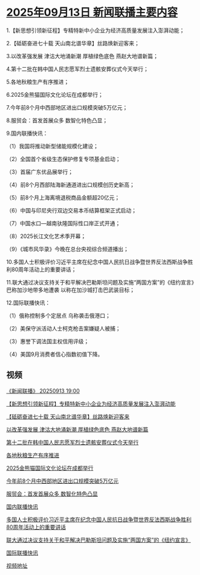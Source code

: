# [2025年09月13日 新闻联播主要内容](https://tv.cctv.com/lm/xwlb/day/20250913.shtml)

1.【新思想引领新征程】专精特新中小企业为经济高质量发展注入澎湃动能；

2.【砥砺奋进七十载 天山南北谱华章】丝路焕新迎客来；

3.以改革强发展 津沽大地涌新潮 厚植绿色底色 燕赵大地谱新篇；

4.第十二批在韩中国人民志愿军烈士遗骸安葬仪式今天举行；

5.各地秋粮生产有序推进；

6.2025金熊猫国际文化论坛在成都举行；

7.今年前8个月中西部地区进出口规模突破5万亿元；

8.服贸会：首发首展众多 数智化特色凸显；

9.国内联播快讯：

（1）我国将推动新型储能规模化建设；

（2）全国首个省级生态保护修复专项基金启动；

（3）首届广东优品展举行；

（4）前8个月西部陆海新通道进出口规模创历史新高；

（5）前8个月上海离境退税商品金额超20亿元；

（6）中国与印尼央行双边交易本币结算框架正式启动；

（7）中国水口—越南驮隆国际性口岸正式开通；

（8）2025长江文化艺术季开幕；

（9）《城市风华录》今晚在总台央视综合频道播出；

10.多国人士积极评价习近平主席在纪念中国人民抗日战争暨世界反法西斯战争胜利80周年活动上的重要讲话；

11.联大通过决议支持关于和平解决巴勒斯坦问题及实施“两国方案”的《纽约宣言》 巴称加沙地带多地遭袭 以称在加沙城打击巴武装目标；

12.国际联播快讯：

（1）俄称控制多个定居点 乌称袭击俄港口；

（2）美保守派活动人士柯克枪击案嫌疑人被捕；

（3）惠誉下调法国主权信用评级；

（4）美国9月消费者信心指数初值下降。

## 视频

[《新闻联播》 20250913 19:00](https://tv.cctv.com/2025/09/13/VIDEqqNPeXxTzHnd8BQM7ge4250913.shtml)

[【新思想引领新征程】专精特新中小企业为经济高质量发展注入澎湃动能](https://tv.cctv.com/2025/09/13/VIDEjrktGmztetUOXRv0IlQB250913.shtml)

[【砥砺奋进七十载 天山南北谱华章】丝路焕新迎客来](https://tv.cctv.com/2025/09/13/VIDEOERkaZfbR0BucJC4tkji250913.shtml)

[以改革强发展 津沽大地涌新潮 厚植绿色底色 燕赵大地谱新篇](https://tv.cctv.com/2025/09/13/VIDEYdyMTapxeygefVoqbR5J250913.shtml)

[第十二批在韩中国人民志愿军烈士遗骸安葬仪式今天举行](https://tv.cctv.com/2025/09/13/VIDEQXJXVP9tKIkyMc82Kcvv250913.shtml)

[各地秋粮生产有序推进](https://tv.cctv.com/2025/09/13/VIDEjhucYSG6oiTNQ5uHo1tA250913.shtml)

[2025金熊猫国际文化论坛在成都举行](https://tv.cctv.com/2025/09/13/VIDErcJHNwypVo7ah3f7k7HU250913.shtml)

[今年前8个月中西部地区进出口规模突破5万亿元](https://tv.cctv.com/2025/09/13/VIDEAjQSwJ02CJTJeu0o79eC250913.shtml)

[服贸会：首发首展众多 数智化特色凸显](https://tv.cctv.com/2025/09/13/VIDEhcPZsgHABQqxBB49QUFG250913.shtml)

[国内联播快讯](https://tv.cctv.com/2025/09/13/VIDEzfWJ9LoLlkLooqHNpLJN250913.shtml)

[多国人士积极评价习近平主席在纪念中国人民抗日战争暨世界反法西斯战争胜利80周年活动上的重要讲话](https://tv.cctv.com/2025/09/13/VIDEc5sfnhh64eR2wHKxlk6V250913.shtml)

[联大通过决议支持关于和平解决巴勒斯坦问题及实施“两国方案”的《纽约宣言》](https://tv.cctv.com/2025/09/13/VIDEz0SKeXreK3KyN92vdWhi250913.shtml)

[国际联播快讯](https://tv.cctv.com/2025/09/13/VIDEqoGylcB2dMBGHTta2NnY250913.shtml)

[视频地址](https://tv.cctv.com/lm/xwlb/day/20250913.shtml) 

